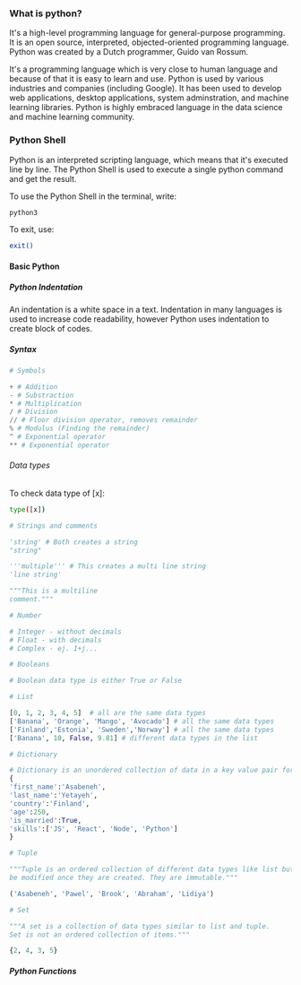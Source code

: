 ### What is python?
It's a high-level programming language for general-purpose programming. It is an 
open source, interpreted, objected-oriented programming language. Python was 
created by a Dutch programmer, Guido van Rossum. 

It's a programming language which is very close to human language and because of 
that it is easy to learn and use. Python is used by various industries and 
companies (including Google). It has been used to develop web applications, 
desktop applications, system adminstration, and machine learning libraries. Python 
is highly embraced language in the data science and machine learning community.

### Python Shell
Python is an interpreted scripting language, which means that it's executed line by 
line. The Python Shell is used to execute a single python command and get the result.

To use the Python Shell in the terminal, write:
```bash
python3
```
To exit, use:
```bash
exit()
```

#### Basic Python

##### Python Indentation
An indentation is a white space in a text. Indentation in many languages is used to 
increase code readability, however Python uses indentation to create block of codes.

##### Syntax

```python
# Symbols

+ # Addition
- # Substraction
* # Multiplication
/ # Division
// # Floor division operator, removes remainder
% # Modulus (Finding the remainder)
^ # Exponential operator
** # Exponential operator
```

###### Data types

To check data type of [x]:
```bash
type([x])
```

```python
# Strings and comments

'string' # Both creates a string
"string"

'''multiple''' # This creates a multi line string
'line string' 

"""This is a multiline
comment."""
```

```python
# Number

# Integer - without decimals 
# Float - with decimals
# Complex - ej. 1+j...
```

```python
# Booleans

# Boolean data type is either True or False
```

```python
# List

[0, 1, 2, 3, 4, 5]  # all are the same data types
['Banana', 'Orange', 'Mango', 'Avocado'] # all the same data types
['Finland','Estonia', 'Sweden','Norway'] # all the same data types
['Banana', 10, False, 9.81] # different data types in the list
```

```python
# Dictionary 

# Dictionary is an unordered collection of data in a key value pair format.
{
'first_name':'Asabeneh',
'last_name':'Yetayeh',
'country':'Finland', 
'age':250, 
'is_married':True,
'skills':['JS', 'React', 'Node', 'Python']
}
```

```python
# Tuple

"""Tuple is an ordered collection of different data types like list but tuples can not 
be modified once they are created. They are immutable."""

('Asabeneh', 'Pawel', 'Brook', 'Abraham', 'Lidiya')
```

```python
# Set

"""A set is a collection of data types similar to list and tuple. 
Set is not an ordered collection of items."""

{2, 4, 3, 5}
```

##### Python Functions
